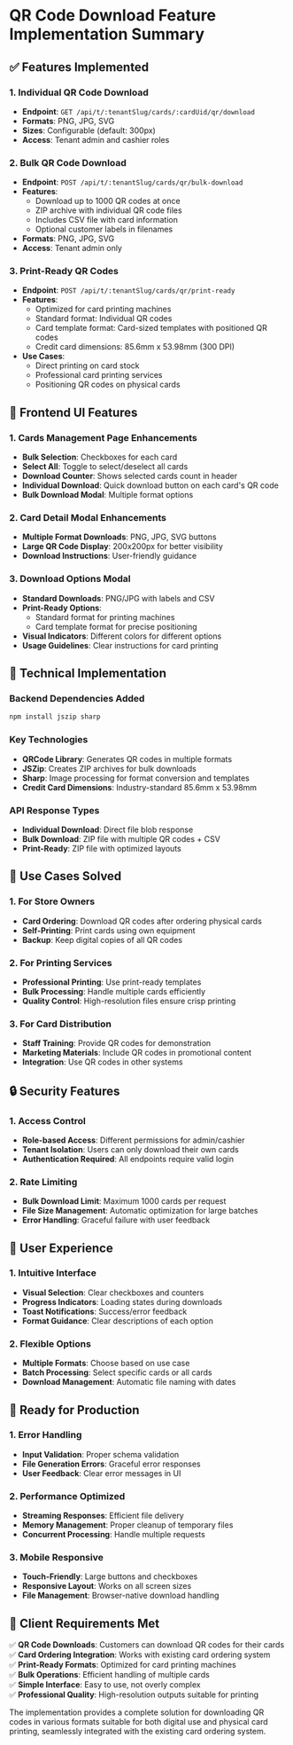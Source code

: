 # QR Code Download Feature Implementation Summary

## ✅ Features Implemented

### 1. **Individual QR Code Download**
- **Endpoint**: `GET /api/t/:tenantSlug/cards/:cardUid/qr/download`
- **Formats**: PNG, JPG, SVG
- **Sizes**: Configurable (default: 300px)
- **Access**: Tenant admin and cashier roles

### 2. **Bulk QR Code Download**
- **Endpoint**: `POST /api/t/:tenantSlug/cards/qr/bulk-download`
- **Features**:
  - Download up to 1000 QR codes at once
  - ZIP archive with individual QR code files
  - Includes CSV file with card information
  - Optional customer labels in filenames
- **Formats**: PNG, JPG, SVG
- **Access**: Tenant admin only

### 3. **Print-Ready QR Codes**
- **Endpoint**: `POST /api/t/:tenantSlug/cards/qr/print-ready`
- **Features**:
  - Optimized for card printing machines
  - Standard format: Individual QR codes
  - Card template format: Card-sized templates with positioned QR codes
  - Credit card dimensions: 85.6mm x 53.98mm (300 DPI)
- **Use Cases**:
  - Direct printing on card stock
  - Professional card printing services
  - Positioning QR codes on physical cards

## 🎨 Frontend UI Features

### 1. **Cards Management Page Enhancements**
- **Bulk Selection**: Checkboxes for each card
- **Select All**: Toggle to select/deselect all cards
- **Download Counter**: Shows selected cards count in header
- **Individual Download**: Quick download button on each card's QR code
- **Bulk Download Modal**: Multiple format options

### 2. **Card Detail Modal Enhancements**
- **Multiple Format Downloads**: PNG, JPG, SVG buttons
- **Large QR Code Display**: 200x200px for better visibility
- **Download Instructions**: User-friendly guidance

### 3. **Download Options Modal**
- **Standard Downloads**: PNG/JPG with labels and CSV
- **Print-Ready Options**: 
  - Standard format for printing machines
  - Card template format for precise positioning
- **Visual Indicators**: Different colors for different options
- **Usage Guidelines**: Clear instructions for card printing

## 🔧 Technical Implementation

### Backend Dependencies Added
```bash
npm install jszip sharp
```

### Key Technologies
- **QRCode Library**: Generates QR codes in multiple formats
- **JSZip**: Creates ZIP archives for bulk downloads
- **Sharp**: Image processing for format conversion and templates
- **Credit Card Dimensions**: Industry-standard 85.6mm x 53.98mm

### API Response Types
- **Individual Download**: Direct file blob response
- **Bulk Download**: ZIP file with multiple QR codes + CSV
- **Print-Ready**: ZIP file with optimized layouts

## 🎯 Use Cases Solved

### 1. **For Store Owners**
- **Card Ordering**: Download QR codes after ordering physical cards
- **Self-Printing**: Print cards using own equipment
- **Backup**: Keep digital copies of all QR codes

### 2. **For Printing Services**
- **Professional Printing**: Use print-ready templates
- **Bulk Processing**: Handle multiple cards efficiently
- **Quality Control**: High-resolution files ensure crisp printing

### 3. **For Card Distribution**
- **Staff Training**: Provide QR codes for demonstration
- **Marketing Materials**: Include QR codes in promotional content
- **Integration**: Use QR codes in other systems

## 🔒 Security Features

### 1. **Access Control**
- **Role-based Access**: Different permissions for admin/cashier
- **Tenant Isolation**: Users can only download their own cards
- **Authentication Required**: All endpoints require valid login

### 2. **Rate Limiting**
- **Bulk Download Limit**: Maximum 1000 cards per request
- **File Size Management**: Automatic optimization for large batches
- **Error Handling**: Graceful failure with user feedback

## 📱 User Experience

### 1. **Intuitive Interface**
- **Visual Selection**: Clear checkboxes and counters
- **Progress Indicators**: Loading states during downloads
- **Toast Notifications**: Success/error feedback
- **Format Guidance**: Clear descriptions of each option

### 2. **Flexible Options**
- **Multiple Formats**: Choose based on use case
- **Batch Processing**: Select specific cards or all cards
- **Download Management**: Automatic file naming with dates

## 🚀 Ready for Production

### 1. **Error Handling**
- **Input Validation**: Proper schema validation
- **File Generation Errors**: Graceful error responses
- **User Feedback**: Clear error messages in UI

### 2. **Performance Optimized**
- **Streaming Responses**: Efficient file delivery
- **Memory Management**: Proper cleanup of temporary files
- **Concurrent Processing**: Handle multiple requests

### 3. **Mobile Responsive**
- **Touch-Friendly**: Large buttons and checkboxes
- **Responsive Layout**: Works on all screen sizes
- **File Management**: Browser-native download handling

## 🎉 Client Requirements Met

✅ **QR Code Downloads**: Customers can download QR codes for their cards  
✅ **Card Ordering Integration**: Works with existing card ordering system  
✅ **Print-Ready Formats**: Optimized for card printing machines  
✅ **Bulk Operations**: Efficient handling of multiple cards  
✅ **Simple Interface**: Easy to use, not overly complex  
✅ **Professional Quality**: High-resolution outputs suitable for printing

The implementation provides a complete solution for downloading QR codes in various formats suitable for both digital use and physical card printing, seamlessly integrated with the existing card ordering system.
